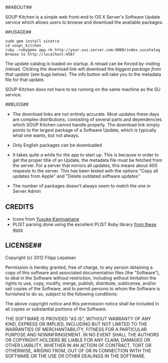 ##ABOUT##

SOUP Kitchen is a simple web front-end to OS X Server's Software Update service which allows users to browse and download the available packages.


##USAGE##

	sudo gem install sinatra
	cd soup\_kitchen
	ruby -rubygems app.rb http://your.sus.server.com:8080/index.sucatalog
	Browse to http://localhost:4567

The update catalog is loaded on startup. A reload can be forced by visiting /reload. Clicking the download link will download the *biggest package from that update* (see bugs below). The info button will take you to the metadata file for that update.

SOUP Kitchen *does not* have to be running on the same machine as the SU service.


##BUGS##

- The download links are not entirely accurate. Most updates these days are complex distributions, consisting of several parts and dependencies which SOUP Kitchen cannot handle properly. The download link simply points to the largest package of a Software Update, which is typically what one wants, but not always.

- Only English packages can be downloaded

- It takes quite a while for the app to start up. This is because in order to get the proper title of an Update, the metadata file must be fetched from the server. For a server that mirrors all updates, this means about 400 requests to the server. This has been tested with the options "Copy all updates from Apple" and "Delete outdated software updates"

- The number of packages doesn't always seem to match the one in Server Admin


## CREDITS ##

- Icons from [Yusuke Kamiyamane](http://p.yusukekamiyamane.com/)
- PLIST parsing done using the excellent PLIST Ruby library [from these guys](http://plist.rubyforge.org/)


## LICENSE##

Copyright (c) 2012 Filipp Lepalaan

Permission is hereby granted, free of charge, to any person obtaining a copy of this software and associated documentation files (the "Software"), to deal in the Software without restriction, including without limitation the rights to use, copy, modify, merge, publish, distribute, sublicense, and/or sell copies of the Software, and to permit persons to whom the Software is furnished to do so, subject to the following conditions:

The above copyright notice and this permission notice shall be included in all copies or substantial portions of the Software.

THE SOFTWARE IS PROVIDED "AS IS", WITHOUT WARRANTY OF ANY KIND, EXPRESS OR IMPLIED, INCLUDING BUT NOT LIMITED TO THE WARRANTIES OF MERCHANTABILITY, FITNESS FOR A PARTICULAR PURPOSE AND NONINFRINGEMENT. IN NO EVENT SHALL THE AUTHORS OR COPYRIGHT HOLDERS BE LIABLE FOR ANY CLAIM, DAMAGES OR OTHER LIABILITY, WHETHER IN AN ACTION OF CONTRACT, TORT OR OTHERWISE, ARISING FROM, OUT OF OR IN CONNECTION WITH THE SOFTWARE OR THE USE OR OTHER DEALINGS IN THE SOFTWARE.

